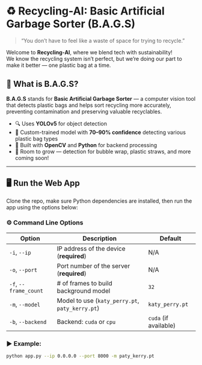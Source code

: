 # ♻️ Recycling-AI: Basic Artificial Garbage Sorter (B.A.G.S)

> “You don’t have to feel like a waste of space for trying to recycle.”

Welcome to **Recycling-AI**, where we blend tech with sustainability!  
We know the recycling system isn’t perfect, but we’re doing our part to make it better — one plastic bag at a time.

## 🎯 What is B.A.G.S?

**B.A.G.S** stands for **Basic Artificial Garbage Sorter** — a computer vision tool that detects plastic bags and helps sort recycling more accurately, preventing contamination and preserving valuable recyclables.

- 🔍 Uses **YOLOv5** for object detection  
- 🧠 Custom-trained model with **70–90% confidence** detecting various plastic bag types  
- 🧪 Built with **OpenCV** and **Python** for backend processing  
- 🚀 Room to grow — detection for bubble wrap, plastic straws, and more coming soon!

---

## 🖥️ Run the Web App

Clone the repo, make sure Python dependencies are installed, then run the app using the options below:

### ⚙️ Command Line Options

| Option             | Description                                           | Default           |
|--------------------|-------------------------------------------------------|--------------------|
| `-i`, `--ip`       | IP address of the device (**required**)              | N/A                |
| `-o`, `--port`     | Port number of the server (**required**)             | N/A                |
| `-f`, `--frame_count` | # of frames to build background model             | `32`               |
| `-m`, `--model`    | Model to use (`katy_perry.pt`, `paty_kerry.pt`)     | `katy_perry.pt`    |
| `-b`, `--backend`  | Backend: `cuda` or `cpu`                             | `cuda` (if available) |

### ▶️ Example:
```bash
python app.py --ip 0.0.0.0 --port 8000 -m paty_kerry.pt
